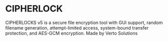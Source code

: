 # CIPHERLOCK
CIPHERLOCKS v5 is a secure file encryption tool with GUI support, random filename generation, attempt-limited access, system-bound transfer protection, and AES-GCM encryption. Made by Verto Solutions
